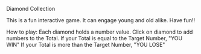 Diamond Collection

This is a fun interactive game. It can engage young and old alike. Have fun!!

How to play:
				Each diamond holds a number value. Click on diamond to add numbers to the Total. 
				If your Total is equal to the Target Number, "YOU WIN"
				If your Total is more than the Target Number, "YOU LOSE"
        
        

